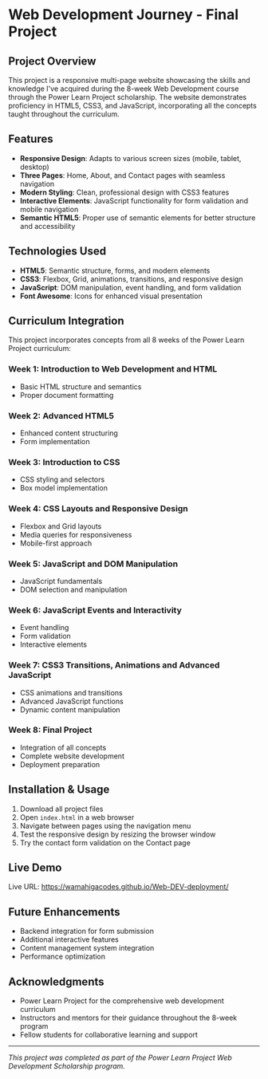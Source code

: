 # Web Development Journey - Final Project

## Project Overview
This project is a responsive multi-page website showcasing the skills and knowledge I've acquired during the 8-week Web Development course through the Power Learn Project scholarship. The website demonstrates proficiency in HTML5, CSS3, and JavaScript, incorporating all the concepts taught throughout the curriculum.

## Features
- **Responsive Design**: Adapts to various screen sizes (mobile, tablet, desktop)
- **Three Pages**: Home, About, and Contact pages with seamless navigation
- **Modern Styling**: Clean, professional design with CSS3 features
- **Interactive Elements**: JavaScript functionality for form validation and mobile navigation
- **Semantic HTML5**: Proper use of semantic elements for better structure and accessibility

## Technologies Used
- **HTML5**: Semantic structure, forms, and modern elements
- **CSS3**: Flexbox, Grid, animations, transitions, and responsive design
- **JavaScript**: DOM manipulation, event handling, and form validation
- **Font Awesome**: Icons for enhanced visual presentation

## Curriculum Integration
This project incorporates concepts from all 8 weeks of the Power Learn Project curriculum:

### Week 1: Introduction to Web Development and HTML
- Basic HTML structure and semantics
- Proper document formatting

### Week 2: Advanced HTML5
- Enhanced content structuring
- Form implementation

### Week 3: Introduction to CSS
- CSS styling and selectors
- Box model implementation

### Week 4: CSS Layouts and Responsive Design
- Flexbox and Grid layouts
- Media queries for responsiveness
- Mobile-first approach

### Week 5: JavaScript and DOM Manipulation
- JavaScript fundamentals
- DOM selection and manipulation

### Week 6: JavaScript Events and Interactivity
- Event handling
- Form validation
- Interactive elements

### Week 7: CSS3 Transitions, Animations and Advanced JavaScript
- CSS animations and transitions
- Advanced JavaScript functions
- Dynamic content manipulation

### Week 8: Final Project
- Integration of all concepts
- Complete website development
- Deployment preparation


## Installation & Usage
1. Download all project files
2. Open `index.html` in a web browser
3. Navigate between pages using the navigation menu
4. Test the responsive design by resizing the browser window
5. Try the contact form validation on the Contact page

## Live Demo
Live URL: https://wamahigacodes.github.io/Web-DEV-deployment/

## Future Enhancements
- Backend integration for form submission
- Additional interactive features
- Content management system integration
- Performance optimization

## Acknowledgments
- Power Learn Project for the comprehensive web development curriculum
- Instructors and mentors for their guidance throughout the 8-week program
- Fellow students for collaborative learning and support

---

*This project was completed as part of the Power Learn Project Web Development Scholarship program.*
